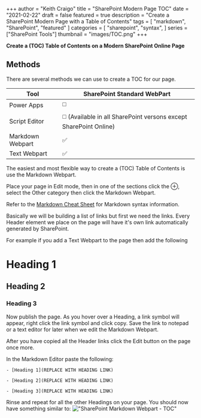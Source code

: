 +++
author = "Keith Craigo"
title = "SharePoint Modern Page TOC"
date = "2021-02-22"
draft = false
featured = true
description = "Create a SharePoint Modern Page with a Table of Contents"
tags = [
    "markdown",
    "SharePoint",
    "featured"
]
categories = [
    "sharepoint",
    "syntax",
]
series = ["SharePoint Tools"]
thumbnail = "images/TOC.png"
+++

**Create a (TOC) Table of Contents on a Modern SharePoint Online Page**

## Methods

There are several methods we can use to create a TOC for our page.

   Tool | SharePoint Standard WebPart
--------|------
  Power Apps | :white_medium_square:
  Script Editor | :white_medium_square: (Available in all SharePoint versons except SharePoint Online)
  Markdown Webpart | :white_check_mark:
  Text Webpart | :white_check_mark:

The easiest and most flexible way to create a (TOC) Table of Contents is use the Markdown Webpart.

Place your page in Edit mode, then in one of the sections click the ⊕, select the Other category then click the Markdown Webpart.

Refer to the [Markdown Cheat Sheet](https://www.markdownguide.org/basic-syntax) for Markdown syntax information.

Basically we will be building a list of links but first we need the links.
Every Header element we place on the page will have it's own link automatically generated by SharePoint.

For example if you add a Text Webpart to the page then add the following
# Heading 1

## Heading 2

### Heading 3

Now publish the page. As you hover over a Heading, a link symbol will appear, right click the link symbol and click copy. Save the link to notepad or a text editor for later when we edit the Markdown Webpart.

After you have copied all the Header links click the Edit button on the page once more.

In the Markdown Editor paste the following:

`- [Heading 1](REPLACE WITH HEADING LINK)`

`- [Heading 2](REPLACE WITH HEADING LINK)`

`- [Heading 3](REPLACE WITH HEADING LINK)`

Rinse and repeat for all the other Headings on your page.
You should now have something similar to:
!["SharePoint Markdown Webpart - TOC"](/images/SP-ModernPage-TOC.png "SharePoint Markdown Webpart - TOC")